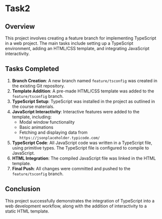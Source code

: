 # Task2

## Overview
This project involves creating a feature branch for implementing TypeScript in a web project. The main tasks include setting up a TypeScript environment, adding an HTML/CSS template, and integrating JavaScript interactivity.

## Tasks Completed

1. **Branch Creation**: A new branch named `feature/tsconfig` was created in the existing Git repository.
2. **Template Addition**: A pre-made HTML/CSS template was added to the `feature/tsconfig` branch.
3. **TypeScript Setup**: TypeScript was installed in the project as outlined in the course materials.
4. **JavaScript Interactivity**: Interactive features were added to the template, including:
   - Modal window functionality
   - Basic animations
   - Fetching and displaying data from `https://jsonplaceholder.typicode.com/`
5. **TypeScript Code**: All JavaScript code was written in a TypeScript file, using primitive types. The TypeScript file is configured to compile to JavaScript.
6. **HTML Integration**: The compiled JavaScript file was linked in the HTML template.
7. **Final Push**: All changes were committed and pushed to the `feature/tsconfig` branch.

## Conclusion
This project successfully demonstrates the integration of TypeScript into a web development workflow, along with the addition of interactivity to a static HTML template.
